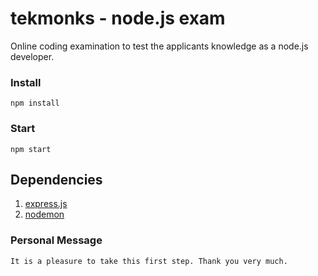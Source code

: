 # tekmonks - node.js exam
Online coding examination to test the applicants knowledge as a node.js developer.

### Install

    npm install


### Start

    npm start
    
    
## Dependencies

 1. [express.js](https://expressjs.com/)
 2. [nodemon](https://www.npmjs.com/package/nodemon)


### Personal Message

    It is a pleasure to take this first step. Thank you very much.
